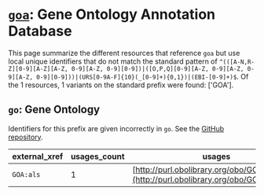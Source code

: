 # [`goa`](https://bioregistry.io/goa): Gene Ontology Annotation Database

This page summarize the different resources that reference `goa`
but use local unique identifiers that do not match the standard pattern of
`^(([A-N,R-Z][0-9][A-Z][A-Z, 0-9][A-Z, 0-9][0-9])|([O,P,Q][0-9][A-Z, 0-9][A-Z, 0-9][A-Z, 0-9][0-9]))|(URS[0-9A-F]{10}(_[0-9]+){0,1})|(EBI-[0-9]+)$`. Of the 1 resources,
1 variants on the standard prefix were found: ['GOA'].

## `go`: Gene Ontology

Identifiers for this prefix are given incorrectly in `go`. See the [GitHub repository](https://github.com/geneontology/go-ontology).

| external_xref   |   usages_count | usages                                                                                 |
|-----------------|----------------|----------------------------------------------------------------------------------------|
| `GOA:als`       |              1 | [http://purl.obolibrary.org/obo/GO_1903985](http://purl.obolibrary.org/obo/GO_1903985) |

